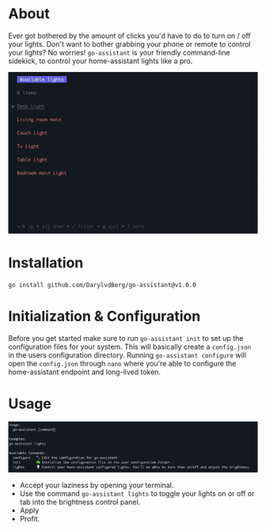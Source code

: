 # About

Ever got bothered by the amount of clicks you'd have to do to turn on / off your lights. Don't want to bother grabbing your phone or remote to control your lights?
No worries! `go-assistant` is your friendly command-line sidekick, to control your home-assistant lights like a pro.

![lights_example.png](docs/lights_example.png)

# Installation
```
go install github.com/DarylvdBerg/go-assistant@v1.0.0
```

# Initialization & Configuration
Before you get started make sure to run `go-assistant init` to set up the configuration files for your system. This will basically create a `config.json` in the users configuration directory.
Running `go-assistant configure` will open the `config.json` through `nano` where you're able to configure the home-assistant endpoint and long-lived token.

# Usage
![usage.png](docs/usage.png)

- Accept your laziness by opening your terminal.
- Use the command `go-assistant lights` to toggle your lights on or off or tab into the brightness control panel.
- Apply
- Profit.
